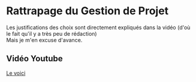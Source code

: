 # Rattrapage du Gestion de Projet
Les justifications des choix sont directement expliqués dans la vidéo (d'où le fait qu'il y a très peu de rédaction) <br>
Mais je m'en excuse d'avance.

## Vidéo Youtube
<a href="https://www.youtube.com/watch?v=3as2FT3O6Bk">Le voici</a>